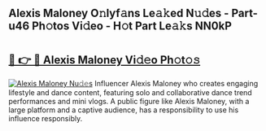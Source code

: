 ## Alexis Maloney O𝚗lyf𝚊ns Le𝚊𝚔ed N𝚞𝚍es - Part-u46 Ph𝚘tos Vi𝚍eo - H𝚘t Part Le𝚊𝚔s NN0kP

# <h2><a href="http://hf08hgi.feru.top/?c=Alexis+Maloney">🔗 👉 🔴 Alexis Maloney Vi𝚍𝚎o Ph𝚘t𝚘𝚜</a></h2>

[![Alexis Maloney Nu𝚍𝚎s](https://i.imgur.com/0TWrTi3.gif)](http://hf08hgi.feru.top/?c=Alexis+Maloney)
Influencer Alexis Maloney who creates engaging lifestyle and dance content, featuring solo and collaborative dance trend performances and mini vlogs. A public figure like Alexis Maloney, with a large platform and a captive audience, has a responsibility to use his influence responsibly. 
